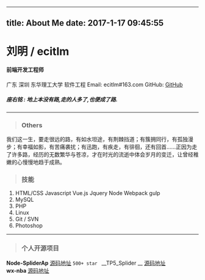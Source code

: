 
---
title: About Me
date: 2017-1-17 09:45:55
---





# 刘明 / ecitlm

####   前端开发工程师
 广东 深圳
 东华理工大学 软件工程
 Email: ecitlm#163.com
 GitHub: [GitHub](https://github.com/ecitlm)


##### 座右铭 : 地上本没有路,走的人多了,也便成了路.

--------------------------------



>###  Others

我们这一生，要走很远的路，有如水坦途，有荆棘挡道；有簇拥同行，有孤独漫步；有幸福如影，有苦痛袭扰；有迅跑，有疾走，有徘徊，还有回首……正因为走了许多路，经历的无数繁华与苍凉，才在时光的流逝中体会岁月的变迁，让曾经稚嫩的心慢慢地趋于成熟。


>### 技能

1. HTML/CSS  Javascript  Vue.js  Jquery Node Webpack gulp
1. MySQL
1. PHP
1. Linux
1. Git / SVN
1. Photoshop

-------

> ### 个人开源项目

__Node-SpliderAp__   [源码地址](https://github.com/ecitlm/Node-SpliderApi)    ` 500+ star  `
__TP5_Splider      __         [源码地址](https://github.com/ecitlm/TP5_Splider)   
__wx-nba__                [源码地址](https://github.com/ecitlm/wx-nba)
